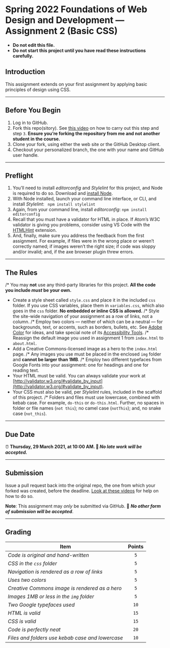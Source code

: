 # Spring 2022 Foundations of Web Design and Development — Assignment 2 (Basic CSS)

* **Do not edit this file.**
* **Do not start this project until you have read these instructions carefully.**

## Introduction
This assignment extends on your first assignment by applying basic principles of design using CSS.

---

## Before You Begin
1. Log in to GitHub.
2. Fork this repo(sitory). See [this video](http://code-warrior.github.io/tutorials/git/github/forking-and-cloning-at-the-github-web-site/) on how to carry out this step and step `3`. **Ensure you’re forking the repository from me and not another student in the course.**
3. Clone your fork, using either the web site or the GitHub Desktop client.
4. Checkout your personalized branch, the one with your name and GitHub user handle.

---

## Preflight
1. You’ll need to install _editorconfig_ and _Stylelint_ for this project, and Node is required to do so. Download and [install Node](https://nodejs.org/en/).
2. With Node installed, launch your command line interface, or CLI, and install _Stylelint_: ` npm install stylelint`
3. Again, from your command line, install _editorconfig_: `npm install editorconfig`
4. Recall that you must have a validator for HTML in place. If Atom’s W3C validator is giving you problems, consider using VS Code with the [HTMLHint](https://marketplace.visualstudio.com/items?itemName=mkaufman.HTMLHint) extension.
5. And, finally, make sure you address the feedback from the first assignment. For example, if files were in the wrong place or weren’t correctly named; if images weren’t the right size; if code was sloppy and/or invalid; and, if the axe browser plugin threw errors.

---

## The Rules

/* You may **not** use any third-party libraries for this project. **All the code you include _must_ be your own.**
* Create a style sheet called `style.css` and place it in the included `css` folder. If you use CSS variables, place them in `variables.css`, which also goes in the `css` folder. **No embedded or inline CSS is allowed.**
/* Style the site-wide navigation of your assignment as a row of links, not a column.
/* Employ two colors — neither of which can be a neutral — for backgrounds, text, or accents, such as borders, bullets, etc. See [Adobe Color](https://color.adobe.com/create/color-wheel) for ideas, and take special note of its [Accessibility Tools](https://color.adobe.com/create/color-contrast-analyzer).
/* Reassign the default image you used in assignment 1 from `index.html` to `about.html`.
* Add a Creative Commons-licensed image as a hero to the `index.html` page.
/* Any images you use must be placed in the enclosed `img` folder and **cannot be larger than 1MB**.
/* Employ two different typefaces from Google Fonts into your assignment: one for headings and one for reading text.
* Your HTML must be valid. You can always validate your work at [http://validator.w3.org/#validate_by_input](http://validator.w3.org/#validate_by_input).
* Your CSS must also be valid, per _Stylelint_ rules, included in the scaffold of this project.
/* Folders and files must use lowercase, combined with kebab case. For example, `do-this` or `do-this.html`. Further, no spaces in folder or file names (`not this`); no camel case (`notThis`); and, no snake case (`not_this`).

---

## Due Date
⏰ **Thursday, 29 March 2021, at 10:00 AM. 🚫 _No late work will be accepted._**

---

## Submission
Issue a pull request back into the original repo, the one from which your forked was created, before the deadline. [Look at these videos](http://code-warrior.github.io/tutorials/git/github/) for help on how to do so.

**Note**: This assignment may *only* be submitted via GitHub. 🚫 **_No other form of submission will be accepted_**.

---

## Grading
| Item                                             | Points |
|--------------------------------------------------|:------:|
| *Code is original and hand-written*              | `5`    |
| *CSS in the `css` folder*                        | `5`    |
| *Navigation is rendered as a row of links*       | `5`    |
| *Uses two colors*                                | `5`    |
| *Creative Commons image is rendered as a hero*   | `5`    |
| *Images 1MB or less in the `img` folder*         | `5`    |
| *Two Google typefaces used*                      | `10`   |
| *HTML is valid*                                  | `15`   |
| *CSS is valid*                                   | `15`   |
| *Code is perfectly neat*                         | `20`   |
| *Files and folders use kebab case and lowercase* | `10`   |

